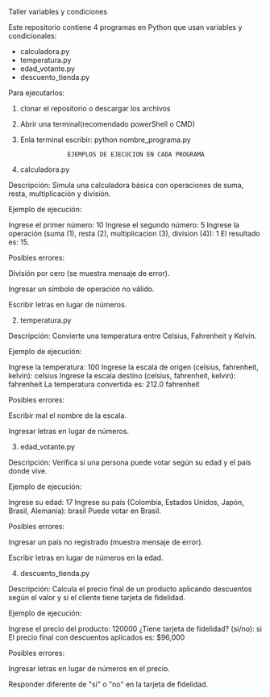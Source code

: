 Taller variables y condiciones 

Este repositorio contiene 4 programas en Python que usan variables y condicionales:
- calculadora.py
- temperatura.py
- edad_votante.py
- descuento_tienda.py


Para ejecutarlos:
1. clonar el repositorio o descargar los archivos 
2. Abrir una terminal(recomendado powerShell o CMD)
3. Enla terminal escribir: python nombre_programa.py

					
					EJEMPLOS DE EJECUCION EN CADA PROGRAMA

1. calculadora.py

Descripción:
Simula una calculadora básica con operaciones de suma, resta, multiplicación y división.

Ejemplo de ejecución:

Ingrese el primer número: 10
Ingrese el segundo número: 5
Ingrese la operación (suma (1), resta (2), multiplicacion (3), division (4)): 1
El resultado es: 15.


Posibles errores:

División por cero (se muestra mensaje de error).

Ingresar un símbolo de operación no válido.

Escribir letras en lugar de números.


2. temperatura.py

Descripción:
Convierte una temperatura entre Celsius, Fahrenheit y Kelvin.

Ejemplo de ejecución:

Ingrese la temperatura: 100
Ingrese la escala de origen (celsius, fahrenheit, kelvin): celsius
Ingrese la escala destino (celsius, fahrenheit, kelvin): fahrenheit
La temperatura convertida es: 212.0 fahrenheit


Posibles errores:

Escribir mal el nombre de la escala.

Ingresar letras en lugar de números.

3. edad_votante.py

Descripción:
Verifica si una persona puede votar según su edad y el país donde vive.

Ejemplo de ejecución:

Ingrese su edad: 17
Ingrese su país (Colombia, Estados Unidos, Japón, Brasil, Alemania): brasil
Puede votar en Brasil.


Posibles errores:

Ingresar un país no registrado (muestra mensaje de error).

Escribir letras en lugar de números en la edad.
 
4. descuento_tienda.py

Descripción:
Calcula el precio final de un producto aplicando descuentos según el valor y si el cliente tiene tarjeta de fidelidad.

Ejemplo de ejecución:

Ingrese el precio del producto: 120000
¿Tiene tarjeta de fidelidad? (si/no): si
El precio final con descuentos aplicados es: $96,000


Posibles errores:

Ingresar letras en lugar de números en el precio.

Responder diferente de "si" o "no" en la tarjeta de fidelidad.
